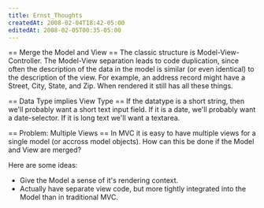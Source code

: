 ```yaml
---
title: Ernst_Thoughts
createdAt: 2008-02-04T18:42-05:00
editedAt: 2008-02-05T00:35-05:00
---
```


== Merge the Model and View ==
The classic structure is Model-View-Controller. The Model-View separation leads to code duplication, since often the description of the data in the model is similar (or even identical) to the description of the view. For example, an address record might have a Street, City, State, and Zip. When rendered it still has all these things.

== Data Type implies View Type ==
If the datatype is a short string, then we'll probably want a short text input field. If it is a date, we'll probably want a date-selector. If it is long text we'll want a textarea.

== Problem: Multiple Views ==
In MVC it is easy to have multiple views for a single model (or accross model objects). How can this be done if the Model and View are merged?

Here are some ideas:
* Give the Model a sense of it's rendering context.
* Actually have separate view code, but more tightly integrated into the Model than in traditional MVC.

